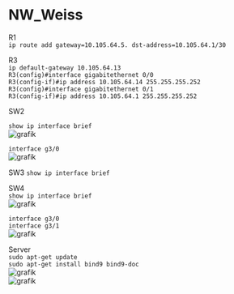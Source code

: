 # NW_Weiss

R1   
`ip route add gateway=10.105.64.5. dst-address=10.105.64.1/30`   

R3   
`ip default-gateway 10.105.64.13`   
`R3(config)#interface gigabitethernet 0/0`   
`R3(config-if)#ip address 10.105.64.14 255.255.255.252`   
`R3(config)#interface gigabitethernet 0/1`   
`R3(config-if)#ip address 10.105.64.1 255.255.255.252`   

SW2

`show ip interface brief`   
![grafik](https://user-images.githubusercontent.com/123244964/216193915-f1f12d43-0025-4790-ae9a-2620e183df42.png)   

`interface g3/0`   
![grafik](https://user-images.githubusercontent.com/123244964/216194975-e74e29aa-00d5-47d8-a6d7-10163fa3728f.png)   

SW3
`show ip interface brief`   

SW4   
`show ip interface brief`   
![grafik](https://user-images.githubusercontent.com/123244964/216198659-a1812dba-eb21-4a1c-839a-73ca21d47913.png)   

`interface g3/0`   
`interface g3/1`   
![grafik](https://user-images.githubusercontent.com/123244964/216200504-826f7f08-7818-4329-8d08-49b7b5ca0626.png)   

Server   
`sudo apt-get update`   
`sudo apt-get install bind9 bind9-doc`   
![grafik](https://user-images.githubusercontent.com/123244964/216208932-703d383c-330e-4a88-a5ee-cd76e5559966.png)   
![grafik](https://user-images.githubusercontent.com/123244964/216209341-98cd5497-9e94-4694-8380-857682b2a22a.png)   


 

